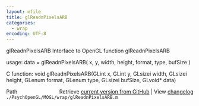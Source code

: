 ```yaml
---
layout: mfile
title: glReadnPixelsARB
categories:
  - wrap
encoding: UTF-8
---
```


glReadnPixelsARB  Interface to OpenGL function glReadnPixelsARB

usage:  data = glReadnPixelsARB\( x, y, width, height, format, type, bufSize \)

C function:  void glReadnPixelsARB\(GLint x, GLint y, GLsizei width, GLsizei height, GLenum format, GLenum type, GLsizei bufSize, GLvoid\* data\)


<div class="code_header" style="text-align:right;">
  <span style="float:left;">Path&nbsp;&nbsp;</span> <span class="counter">Retrieve <a href=
  "https://raw.github.com/Psychtoolbox-3/Psychtoolbox-3/beta/./PsychOpenGL/MOGL/wrap/glReadnPixelsARB.m">current version from GitHub</a> | View <a href=
  "https://github.com/Psychtoolbox-3/Psychtoolbox-3/commits/beta/./PsychOpenGL/MOGL/wrap/glReadnPixelsARB.m">changelog</a></span>
</div>
<div class="code">
  <code>./PsychOpenGL/MOGL/wrap/glReadnPixelsARB.m</code>
</div>
